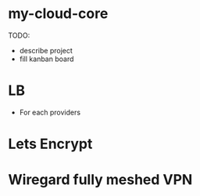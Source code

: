 # my-cloud-core
TODO:
- describe project
- fill kanban board
# LB
- For each providers
# Lets Encrypt 
# Wiregard fully meshed VPN
